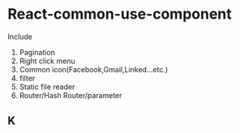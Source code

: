 # React-common-use-component

Include 

1. Pagination
2. Right click menu
3. Common icon(Facebook,Gmail,Linked...etc.)
4. filter
5. Static file reader
6. Router/Hash Router/parameter

## K
